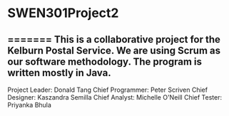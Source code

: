 # SWEN301Project2
=======
This is a collaborative project for the Kelburn Postal Service. We are using Scrum as our software methodology. The program is written mostly in Java.
-------
Project Leader:	Donald Tang
Chief Programmer: Peter Scriven
Chief Designer: Kaszandra Semilla
Chief Analyst: Michelle O'Neill
Chief Tester: Priyanka Bhula
